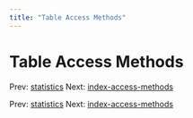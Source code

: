 ```yaml
---
title: "Table Access Methods"
---
```


# Table Access Methods

Prev: [statistics](statistics.md)
Next: [index-access-methods](index-access-methods.md)

Prev: [statistics](statistics.md)
Next: [index-access-methods](index-access-methods.md)
